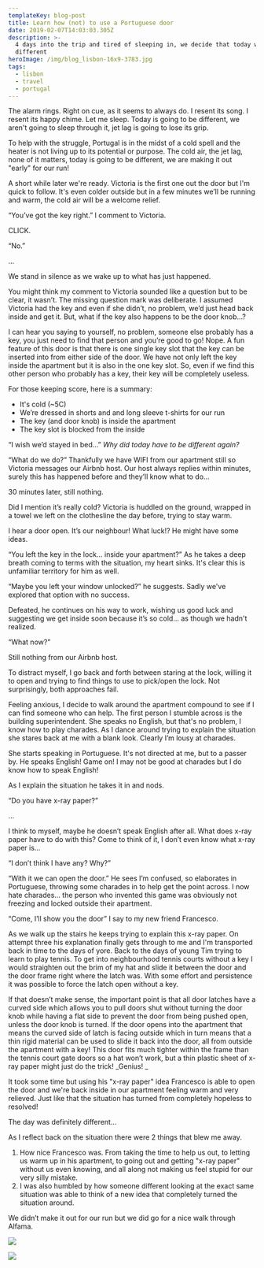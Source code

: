```yaml
---
templateKey: blog-post
title: Learn how (not) to use a Portuguese door
date: 2019-02-07T14:03:03.305Z
description: >-
  4 days into the trip and tired of sleeping in, we decide that today will be
  different
heroImage: /img/blog_lisbon-16x9-3783.jpg
tags:
  - lisbon
  - travel
  - portugal
---
```

The alarm rings. Right on cue, as it seems to always do. I resent its song. I resent its happy chime. Let me sleep. Today is going to be different, we aren't going to sleep through it, jet lag is going to lose its grip. 

To help with the struggle, Portugal is in the midst of a cold spell and the heater is not living up to its potential or purpose. The cold air, the jet lag, none of it matters, today is going to be different, we are making it out "early" for our run! 

A short while later we're ready. Victoria is the first one out the door but I'm quick to follow. It's even colder outside but in a few minutes we’ll be running and warm, the cold air will be a welcome relief.

“You’ve got the key right.” I comment to Victoria. 

CLICK. 

“No.”

…

We stand in silence as we wake up to what has just happened. 

You might think my comment to Victoria sounded like a question but to be clear, it wasn’t. The missing question mark was deliberate. I assumed Victoria had the key and even if she didn’t, no problem, we’d just head back inside and get it. But, what if the key also happens to be the door knob…?

I can hear you saying to yourself, no problem, someone else probably has a key, you just need to find that person and you’re good to go! Nope. A fun feature of this door is that there is one single key slot that the key can be inserted into from either side of the door. We have not only left the key inside the apartment but it is also in the one key slot. So, even if we find this other person who probably has a key, their key will be completely useless.

For those keeping score, here is a summary:

* It's cold (~5C)
* We’re dressed in shorts and and long sleeve t-shirts for our run
* The key (and door knob) is inside the apartment
* The key slot is blocked from the inside

“I wish we’d stayed in bed…” _Why did today have to be different again?_

“What do we do?” Thankfully we have WIFI from our apartment still so Victoria messages our Airbnb host. Our host always replies within minutes, surely this has happened before and they’ll know what to do… 

30 minutes later, still nothing.

Did I mention it’s really cold? Victoria is huddled on the ground, wrapped in a towel we left on the clothesline the day before, trying to stay warm.

I hear a door open. It’s our neighbour! What luck!? He might have some ideas. 

“You left the key in the lock... inside your apartment?” As he takes a deep breath coming to terms with the situation, my heart sinks. It's clear this is unfamiliar territory for him as well.

“Maybe you left your window unlocked?” he suggests. Sadly we've explored that option with no success.

Defeated, he continues on his way to work, wishing us good luck and suggesting we get inside soon because it’s so cold… as though we hadn't realized.

“What now?”

Still nothing from our Airbnb host.

To distract myself, I go back and forth between staring at the lock, willing it to open and trying to find things to use to pick/open the lock. Not surprisingly, both approaches fail.

Feeling anxious, I decide to walk around the apartment compound to see if I can find someone who can help. The first person I stumble across is the building superintendent. She speaks no English, but that's no problem, I know how to play charades. As I dance around trying to explain the situation she stares back at me with a blank look. Clearly I’m lousy at charades. 

She starts speaking in Portuguese. It's not directed at me, but to a passer by. He speaks English! Game on! I may not be good at charades but I do know how to speak English! 

As I explain the situation he takes it in and nods. 

“Do you have x-ray paper?”

…

I think to myself, maybe he doesn’t speak English after all. What does x-ray paper have to do with this? Come to think of it, I don’t even know what x-ray paper is… 

“I don’t think I have any? Why?”

“With it we can open the door.” He sees I’m confused, so elaborates in Portuguese, throwing some charades in to help get the point across. I now hate charades… the person who invented this game was obviously not freezing and locked outside their apartment.

“Come, I’ll show you the door” I say to my new friend Francesco.

As we walk up the stairs he keeps trying to explain this x-ray paper. On attempt three his explanation finally gets through to me and I'm transported back in time to the days of yore. Back to the days of young Tim trying to learn to play tennis. To get into neighbourhood tennis courts without a key I would straighten out the brim of my hat and slide it between the door and the door frame right where the latch was. With some effort and persistence it was possible to force the latch open without a key. 

If that doesn’t make sense, the important point is that all door latches have a curved side which allows you to pull doors shut without turning the door knob while having a flat side to prevent the door from being pushed open, unless the door knob is turned. If the door opens into the apartment that means the curved side of latch is facing outside which in turn means that a thin rigid material can be used to slide it back into the door, all from outside the apartment with a key! This door fits much tighter within the frame than the tennis court gate doors so a hat won’t work, but a thin plastic sheet of x-ray paper might just do the trick! _Genius! _

It took some time but using his "x-ray paper" idea Francesco is able to open the door and we're back inside in our apartment feeling warm and very relieved. Just like that the situation has turned from completely hopeless to resolved! 

The day was definitely different…

As I reflect back on the situation there were 2 things that blew me away.

1. How nice Francesco was. From taking the time to help us out, to letting us warm up in his apartment, to going out and getting "x-ray paper" without us even knowing, and all along not making us feel stupid for our very silly mistake. 
2. I was also humbled by how someone different looking at the exact same situation was able to think of a new idea that completely turned the situation around.

We didn’t make it out for our run but we did go for a nice walk through Alfama.

![](/img/blog_lisbon-16x9-5665.jpg)

![](/img/blog_lisbon-16x9-5666.jpg)
